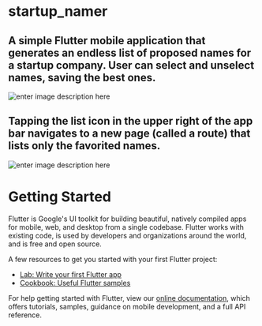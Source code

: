 # startup_namer

## A simple Flutter mobile application that generates an endless list of proposed names for a startup company. User can select and unselect names, saving the best ones.

![enter image description here](https://codelabs.developers.google.com/codelabs/first-flutter-app-pt2/img/5d4ed8aeea9e4d0a.png)


## Tapping the list icon in the upper right of the app bar navigates to a new page (called a route) that lists only the favorited names.

  ![enter image description here](https://codelabs.developers.google.com/codelabs/first-flutter-app-pt2/img/c325151f1ae4820d.png)


# Getting Started

Flutter is Google's UI toolkit for building beautiful, natively compiled apps for mobile, web, and desktop from a single codebase. Flutter works with existing code, is used by developers and organizations around the world, and is free and open source.

A few resources to get you started with your first Flutter project:

- [Lab: Write your first Flutter app](https://flutter.dev/docs/get-started/codelab)
- [Cookbook: Useful Flutter samples](https://flutter.dev/docs/cookbook)

For help getting started with Flutter, view our
[online documentation](https://flutter.dev/docs), which offers tutorials,
samples, guidance on mobile development, and a full API reference.

